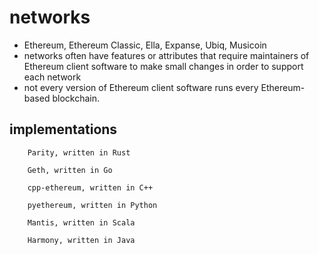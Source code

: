 # networks

* Ethereum, Ethereum Classic, Ella, Expanse, Ubiq, Musicoin
* networks often have features or attributes that require maintainers of Ethereum client software to make small changes in order to support each network
* not every version of Ethereum client software runs every Ethereum-based blockchain.

## implementations 

```
    Parity, written in Rust

    Geth, written in Go

    cpp-ethereum, written in C++

    pyethereum, written in Python

    Mantis, written in Scala

    Harmony, written in Java

```
